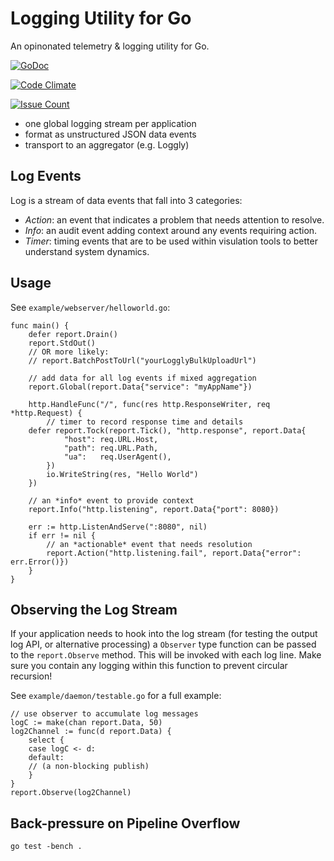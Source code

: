Logging Utility for Go
======================

An opinonated telemetry & logging utility for Go. 

[![GoDoc](https://godoc.org/github.com/robtuley/report?status.png)](https://godoc.org/github.com/robtuley/report)

[![Code Climate](https://codeclimate.com/github/robtuley/report/badges/gpa.svg)](https://codeclimate.com/github/robtuley/report)

[![Issue Count](https://codeclimate.com/github/robtuley/report/badges/issue_count.svg)](https://codeclimate.com/github/robtuley/report)

+ one global logging stream per application
+ format as unstructured JSON data events 
+ transport to an aggregator (e.g. Loggly)

Log Events
-----------

Log is a stream of data events that fall into 3 categories:

+ *Action*: an event that indicates a problem that needs attention to resolve. 
+ *Info*: an audit event adding context around any events requiring action. 
+ *Timer*: timing events that are to be used within visulation tools to better understand system dynamics.

Usage
-----

See `example/webserver/helloworld.go`:

```
func main() {
	defer report.Drain()		
	report.StdOut()
	// OR more likely:
	// report.BatchPostToUrl("yourLogglyBulkUploadUrl")

	// add data for all log events if mixed aggregation
	report.Global(report.Data{"service": "myAppName"})
	
	http.HandleFunc("/", func(res http.ResponseWriter, req *http.Request) {
		// timer to record response time and details
	defer report.Tock(report.Tick(), "http.response", report.Data{
			"host": req.URL.Host,
			"path": req.URL.Path,
			"ua":   req.UserAgent(),
		})
		io.WriteString(res, "Hello World")
	})

	// an *info* event to provide context
	report.Info("http.listening", report.Data{"port": 8080})

	err := http.ListenAndServe(":8080", nil)
	if err != nil {
		// an *actionable* event that needs resolution
		report.Action("http.listening.fail", report.Data{"error": err.Error()})
	}
}
```

Observing the Log Stream
------------------------

If your application needs to hook into the log stream (for testing the output log API, or alternative processing) a `Observer` type function can be passed to the `report.Observe` method. This will be invoked with each log line. Make sure you contain any logging within this function to prevent circular recursion!

See `example/daemon/testable.go` for a full example:

```
// use observer to accumulate log messages
logC := make(chan report.Data, 50)
log2Channel := func(d report.Data) {
	select {
	case logC <- d:
	default:
	// (a non-blocking publish)
	}
}
report.Observe(log2Channel)
``` 

Back-pressure on Pipeline Overflow
----------------------------------

    go test -bench .